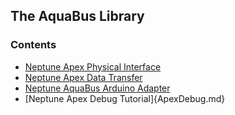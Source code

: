 ## The AquaBus Library

### Contents

- [Neptune Apex Physical Interface](ApexPhysicalInterface.md)
- [Neptune Apex Data Transfer](DataTransfer.md)
- [Neptune AquaBus Arduino Adapter](ArduinoAdapter.md)
- [Neptune Apex Debug Tutorial]{ApexDebug.md}
